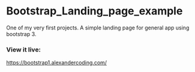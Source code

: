 # Bootstrap_Landing_page_example
One of my very first projects. A simple landing page for general app using bootstrap 3.

### View it live:
https://bootstrap1.alexandercoding.com/
